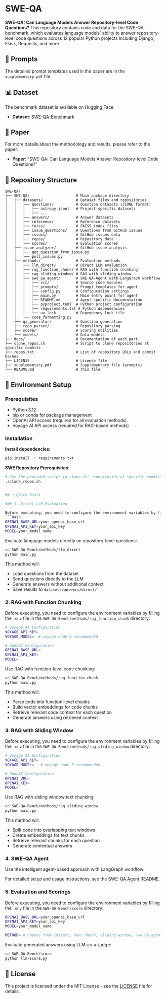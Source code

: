 # SWE-QA

**SWE-QA: Can Language Models Answer Repository-level Code Questions?**
This repository contains code and data for the SWE-QA benchmark, which evaluates language models' ability to answer repository-level code questions across 12 popular Python projects including Django, Flask, Requests, and more.

## 📝 Prompts

The detailed prompt templates used in the paper are in the `supplementary.pdf` file

## 📊 Dataset

The benchmark dataset is available on Hugging Face:
- **Dataset**: [SWE-QA-Benchmark](https://huggingface.co/datasets/swe-qa/SWE-QA-Benchmark)

## 📖 Paper

For more details about the methodology and results, please refer to the paper:
- **Paper**: "SWE-QA: Can Language Models Answer Repository-level Code Questions?"

## 📁 Repository Structure

```
SWE-QA/
├── SWE-QA/                     # Main package directory
│   ├── datasets/               # Dataset files and repositories
│   │   ├── questions/          # Question datasets (JSONL format)
│   │   │   ├── astropy.jsonl   # Project-specific datasets
│   │   │   ├── ...
│   │   ├── answers/            # Answer datasets
│   │   ├── reference/          # Reference datasets
│   │   ├── faiss/              # FAISS index files
│   │   ├── issue_questions/    # Questions from GitHub issues
│   │   ├── issues/             # GitHub issues data
│   │   ├── repos/              # Repository data
│   │   └── scores/             # Evaluation scores
│   ├── issue_analyzer/         # GitHub issue analysis
│   │   ├── get_question_from_issue.py
│   │   └── pull_issues.py
│   ├── methods/                # Evaluation methods
│   │   ├── llm_direct/         # Direct LLM evaluation
│   │   ├── rag_function_chunk/ # RAG with function chunking
│   │   ├── rag_sliding_window/ # RAG with sliding window
│   │   ├── swe_qa_agent/       # SWE-QA-Agent with LangGraph workflow
│   │   │   ├── src/            # Source code modules
│   │   │   ├── prompts/        # Prompt templates for agent
│   │   │   ├── config.py       # Configuration settings
│   │   │   ├── main.py         # Main entry point for agent
│   │   │   ├── README.md       # Agent-specific documentation
│   │   │   ├── pyproject.toml  # Python project configuration
│   │   │   ├── requirements.txt # Python dependencies
│   │   │   └── uv.lock         # Dependency lock file
│   │   └── code_formatting.py
│   ├── qa_generator/           # Question generation
│   ├── repo_parser/            # Repository parsing
│   ├── score/                  # Scoring utilities
│   └── models/                 # Data models
├── docs/                       # Documentation of each part
├── clone_repos.sh              # Script to clone repositories at specific commits
├── repos.txt                   # List of repository URLs and commit hashes
├── LICENSE                     # License file
├── supplementary.pdf           # Supplementary file (prompts)
└── README.md                   # This file
```

## 🚀 Environment Setup

### Prerequisites

- Python 3.12
- pip or conda for package management
- OpenAI API access (required for all evaluation methods)
- Voyage AI API access (required for RAG-based methods)

### Installation
**Install dependencies:**
   ```bash
   pip install -r requirements.txt
   ```
   
**SWE Repository Prerequisites:**
   ```bash
   # Use the provided script to clone all repositories at specific commits
   ./clone_repos.sh
   

## ⚡ Quick Start

### 1. Direct LLM Evaluation

Before executing, you need to configure the environment variables by filling the `.env` file in the `SWE-QA-Bench/methods/llm_direct` directory:
```bash
OPENAI_BASE_URL=your_openai_base_url
OPENAI_API_KEY=your_api_key
MODEL=your_model_name
```

Evaluate language models directly on repository-level questions:
```bash
cd SWE-QA-Bench/methods/llm_direct
python main.py
```

This method will:
- Load questions from the dataset
- Send questions directly to the LLM
- Generate answers without additional context
- Save results to `datasets/answers/direct/`

### 2. RAG with Function Chunking
Before executing, you need to configure the environment variables by filling the `.env` file in the `SWE-QA-Bench/methods/rag_function_chunk` directory:
```bash
# Voyage AI Configuration
VOYAGE_API_KEY=
VOYAGE_MODEL=  # voyage-code-3 recommended

# OpenAI Configuration
OPENAI_BASE_URL=
OPENAI_API_KEY=
MODEL=
```

Use RAG with function-level code chunking:

```bash
cd SWE-QA-Bench/methods/rag_function_chunk
python main.py
```

This method will:
- Parse code into function-level chunks
- Build vector embeddings for code chunks
- Retrieve relevant code context for each question
- Generate answers using retrieved context

### 3. RAG with Sliding Window

Before executing, you need to configure the environment variables by filling the `.env` file in the `SWE-QA-Bench/methods/rag_sliding_window` directory:
```bash
# Voyage AI Configuration
VOYAGE_API_KEY=
VOYAGE_MODEL=   # voyage-code-3 recommended

# OpenAI Configuration
OPENAI_URL=
OPENAI_KEY=
MODEL=
```

Use RAG with sliding window text chunking:

```bash
cd SWE-QA-Bench/methods/rag_sliding_window
python main.py
```

This method will:
- Split code into overlapping text windows
- Create embeddings for text chunks
- Retrieve relevant chunks for each question
- Generate contextual answers

### 4. SWE-QA Agent

Use the intelligent agent-based approach with LangGraph workflow:

For detailed setup and usage instructions, see the [SWE-QA Agent README](SWE-QA/methods/swe_qa_agent/README.md).

### 5. Evaluation and Scorings
Before executing, you need to configure the environment variables by filling the `.env` file in the `SWE-QA-Bench/score` directory:
```bash
OPENAI_BASE_URL=your_openai_base_url
OPENAI_API_KEY=your_api_key
MODEL=your_model_name

METHOD= # choose from [direct, func_chunk, sliding_window, swe_qa_agent]
```

Evaluate generated answers using LLM-as-a-judge:
```bash
cd SWE-QA-Bench/score
python llm-score.py
```

## 📄 License
This project is licensed under the MIT License - see the [LICENSE](LICENSE) file for details.